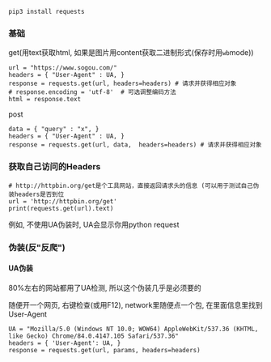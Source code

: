 `pip3 install requests`


### 基础
get(用text获取html, 如果是图片用content获取二进制形式(保存时用`wb`mode))
```
url = "https://www.sogou.com/"
headers = { "User-Agent" : UA, }
response = requests.get(url, headers=headers) # 请求并获得相应对象
# response.encoding = 'utf-8'  # 可选调整编码方法
html = response.text
```
post
```
data = { "query" : "x", }
headers = { "User-Agent" : UA, }
response = requests.get(url, data,  headers=headers) # 请求并获得相应对象
```

### 获取自己访问的Headers
```
# http://httpbin.org/get是个工具网站，直接返回请求头的信息 (可以用于测试自己伪装headers是否到位
url = 'http://httpbin.org/get'
print(requests.get(url).text)
```

例如, 不使用UA伪装时, UA会显示你用python request

### 伪装(反"反爬")
#### UA伪装
80%左右的网站都用了UA检测, 所以这个伪装几乎是必须要的

随便开一个网页, 右键检查(或用F12), network里随便点一个包, 在里面信息里找到 User-Agent
```
UA = "Mozilla/5.0 (Windows NT 10.0; WOW64) AppleWebKit/537.36 (KHTML, like Gecko) Chrome/84.0.4147.105 Safari/537.36"
headers = { 'User-Agent': UA, }
response = requests.get(url, params, headers=headers)
```
